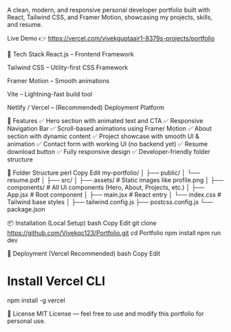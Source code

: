 A clean, modern, and responsive personal developer portfolio built with React, Tailwind CSS, and Framer Motion, showcasing my projects, skills, and resume.

Live Demo 👉  https://vercel.com/vivekguptaair1-8379s-projects/portfolio

🚀 Tech Stack
React.js – Frontend Framework

Tailwind CSS – Utility-first CSS Framework

Framer Motion – Smooth animations

Vite – Lightning-fast build tool

Netlify / Vercel – (Recommended) Deployment Platform

🎯 Features
✅ Hero section with animated text and CTA
✅ Responsive Navigation Bar
✅ Scroll-based animations using Framer Motion
✅ About section with dynamic content
✅ Project showcase with smooth UI & animation
✅ Contact form with working UI (no backend yet)
✅ Resume download button
✅ Fully responsive design
✅ Developer-friendly folder structure

📁 Folder Structure
perl
Copy
Edit
my-portfolio/
│
├── public/
│   └── resume.pdf
│
├── src/
│   ├── assets/           # Static images like profile.png
│   ├── components/       # All UI components (Hero, About, Projects, etc.)
│   ├── App.jsx           # Root component
│   ├── main.jsx          # React entry
│   └── index.css         # Tailwind base styles
│
├── tailwind.config.js
├── postcss.config.js
└── package.json

📦 Installation (Local Setup)
bash
Copy
Edit
git clone https://github.com/Vivekqc123/Portfolio.git
cd Portfolio
npm install
npm run dev

🚀 Deployment (Vercel Recommended)
bash
Copy
Edit
# Install Vercel CLI
npm install -g vercel

📄 License
MIT License — feel free to use and modify this portfolio for personal use.
